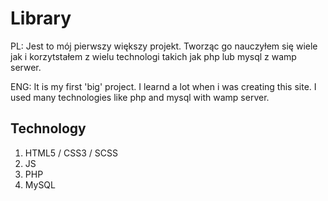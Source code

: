 # Library

PL: Jest to mój pierwszy większy projekt. Tworząc go nauczyłem się wiele jak i korzytstałem z wielu technologi takich jak php lub mysql z wamp serwer.

ENG: It is my first 'big' project. I learnd a lot when i was creating this site. I used many technologies like php and mysql with wamp server. 

## Technology 
  1. HTML5 / CSS3 / SCSS
  2. JS
  3. PHP
  4. MySQL
